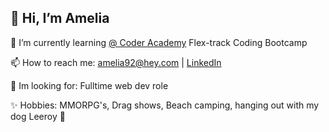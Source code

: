 ## 👋  Hi, I’m Amelia
🌱 I’m currently learning [@ Coder Academy](https://www.coderacademy.edu.au/) Flex-track Coding Bootcamp

 📫 How to reach me: amelia92@hey.com  | [LinkedIn](https://www.linkedin.com/in/amelia-jones-84589846)
 
👀 Im looking for: Fulltime web dev role 

✨ Hobbies: MMORPG's, Drag shows, Beach camping, hanging out with my dog Leeroy 🐾

<!---
ameliaxjones/ameliaxjones is a ✨ special ✨ repository because its `README.md` (this file) appears on your GitHub profile.
You can click the Preview link to take a look at your changes.
--->
